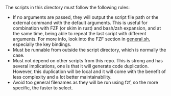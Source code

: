 The scripts in this directory must follow the following rules:

- If no arguments are passed, they will output the script file path or the external command with the default arguments. This is useful for combination with FZF (or skim in rust) and bash/zsh expansion, and at the same time, being able to repeat the last script with different arguments. For more info, look into the FZF section in [general.sh](../../provision/general.sh), especially the key bindings.
- Must be runnable from outside the script directory, which is normally the case.
- Must not depend on other scripts from this repo. This is strong and has several implications, one is that it will generate code duplication. However, this duplication will be local and it will come with the benefit of less complexity and a lot better maintainability.
- Avoid too general filenames as they will be run using fzf, so the more specific, the faster to select.
